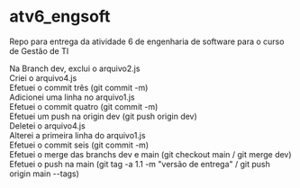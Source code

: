 # atv6_engsoft
Repo para entrega da atividade 6 de engenharia de software para o curso de Gestão de TI

Na Branch dev, exclui o arquivo2.js </br>
Criei o arquivo4.js </br>
Efetuei o commit três (git commit -m) </br>
Adicionei uma linha no arquivo1.js </br>
Efetuei o commit quatro (git commit -m) </br>
Efetuei um push na origin dev (git push origin dev) </br>
Deletei o arquivo4.js </br>
Alterei a primeira linha do arquivo1.js </br>
Efetuei o commit seis (git commit -m) </br>
Efetuei o merge das branchs dev e main (git checkout main / git merge dev) </br>
Efetuei o push na main (git tag -a 1.1 -m "versão de entrega" / git push origin main --tags) </br>
